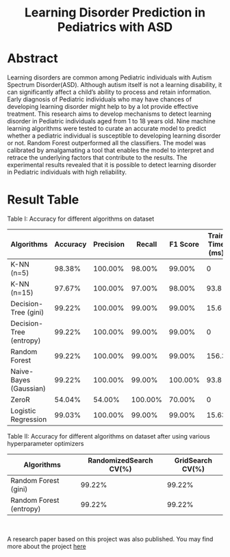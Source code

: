 <h1 align="center"><b>Learning Disorder Prediction in Pediatrics with ASD</b></h1>

<h1><b>Abstract</b></h1>
Learning disorders are common among Pediatric individuals with Autism Spectrum Disorder(ASD). Although autism itself is not a learning disability, it can significantly affect a child’s ability to process and retain information. Early diagnosis of Pediatric individuals who may have chances of developing learning disorder might help to by a lot provide effective treatment. This research aims to develop mechanisms to detect learning disorder in Pediatric individuals aged from 1 to 18 years old. Nine machine learning algorithms were tested to curate an accurate model to predict whether a pediatric individual is susceptible to developing learning disorder or not. Random Forest outperformed all the classifiers. The model was calibrated by amalgamating a tool that enables the model to interpret and retrace the underlying factors that contribute to the results. The experimental results revealed that it is possible to detect learning disorder in Pediatric individuals with high reliability.


<h1><b>Result Table</b></h1>
Table I: Accuracy for different algorithms on dataset

| Algorithms              | Accuracy | Precision | Recall | F1 Score | Train Time (ms) |
|-------------------------|----------|-----------|--------|----------|-----------------|
| K-NN (n=5)              | 98.38%   | 100.00%   | 98.00% | 99.00%   | 0               |
| K-NN (n=15)             | 97.67%   | 100.00%   | 97.00% | 98.00%   | 93.8            |
| Decision-Tree (gini)    | 99.22%   | 100.00%   | 99.00% | 99.00%   | 15.6            |
| Decision-Tree (entropy) | 99.22%   | 100.00%   | 99.00% | 99.00%   | 0               |
| Random Forest           | 99.22%   | 100.00%   | 99.00% | 99.00%   | 156.3           |
| Naive-Bayes (Gaussian)  | 99.22%   | 100.00%   | 99.00% | 100.00%  | 93.8            |
| ZeroR                   | 54.04%   | 54.00%    | 100.00%| 70.00%   | 0               |
| Logistic Regression     | 99.03%   | 100.00%   | 99.00% | 99.00%   | 15.63           |



Table II: Accuracy for different algorithms on dataset after using various hyperparameter optimizers

| Algorithms              | RandomizedSearch CV(%)	| GridSearch CV(%) |
|-------------------------|-------------------------|------------------|
| Random Forest (gini)    | 99.22%                  | 99.22%           |
|Random Forest (entropy)	| 99.22%                  | 99.22%           |


<br>

A research paper based on this project was also published. You may find more about the project [here](https://ieeexplore.ieee.org/document/10499515)




